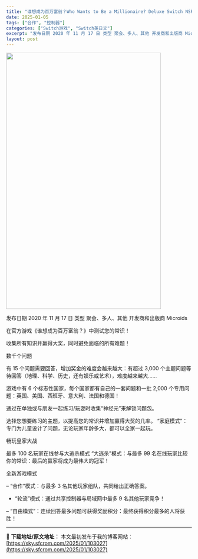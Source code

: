 ```yaml
---
title: "谁想成为百万富翁？Who Wants to Be a Millionaire? Deluxe Switch NSP XCI NSZ (v1.4.0.0 + 4DLC)英文"
date: 2025-01-05
tags: ["合作", "控制器"]
categories: ["Switch游戏", "Switch英日文"]
excerpt: "发布日期 2020 年 11 月 17 日 类型 聚会、多人、其他 开发商和出版商 Microids 在官方游戏《谁想成为百万富翁？》中测试您的常识！ 收集所有知识并赢得大奖，同时避免面临的所有难题！ 数千个问题 有 15 个问题需要回答，增加奖金的难度会越来越大：有超过 3,000 个主题问题等待&hellip;"
layout: post
---
```


<img class="aligncenter size-full wp-image-103003" src="https://sky.sfcrom.com/wp-content/uploads/2025/01/2025010504081527.webp" alt="" width="420" height="693" />

发布日期 2020 年 11 月 17 日
类型 聚会、多人、其他
开发商和出版商 Microids

在官方游戏《谁想成为百万富翁？》中测试您的常识！

收集所有知识并赢得大奖，同时避免面临的所有难题！

数千个问题

有 15 个问题需要回答，增加奖金的难度会越来越大：有超过 3,000 个主题问题等待回答（地理、科学、历史，还有娱乐或艺术），难度越来越大……

游戏中有 6 个标志性国家，每个国家都有自己的一套问题和一批 2,000 个专用问题：英国、美国、西班牙、意大利、法国和德国！

通过在单独或与朋友一起练习/玩耍时收集“神经元”来解锁问题包。

选择您想要练习的主题，以提高您的常识并增加赢得大奖的几率。
“家庭模式”：专门为儿童设计了问题，无论玩家年龄多大，都可以全家一起玩。

畅玩皇家大战

最多 100 名玩家在线参与大逃杀模式
“大逃杀”模式：与最多 99 名在线玩家比较你的常识：最后的赢家将成为最伟大的冠军！

全新游戏模式

– “合作”模式：与最多 3 名其他玩家组队，共同给出正确答案。

- “轮流”模式：通过共享控制器与局域网中最多 9 名其他玩家竞争！

– “自由模式”：连续回答最多问题可获得奖励积分：最终获得积分最多的人将获胜！

---
📖 **下载地址/原文地址：** 本文最初发布于我的博客网站：[https://sky.sfcrom.com/2025/01/103027](https://sky.sfcrom.com/2025/01/103027)

